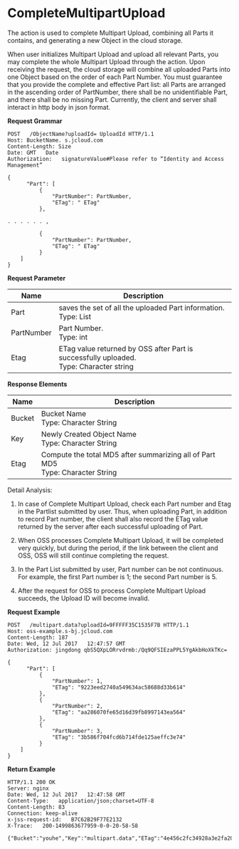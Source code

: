 # CompleteMultipartUpload

The action is used to complete Multipart Upload, combining all Parts it contains, and generating a new Object in the cloud storage.

When user initializes Multipart Upload and upload all relevant Parts, you may complete the whole Multipart Upload through the action. Upon receiving the request, the cloud storage will combine all uploaded Parts into one Object based on the order of each Part Number. You must guarantee that you provide the complete and effective Part list: all Parts are arranged in the ascending order of PartNumber, there shall be no unidentifiable Part, and there shall be no missing Part. Currently, the client and server shall interact in http body in json format. 

**Request Grammar**
```
POST   /ObjectName?uploadId= UploadId HTTP/1.1
Host: BucketName. s.jcloud.com
Content-Length: Size
Date: GMT   Date     
Authorization:   signatureValue#Please refer to “Identity and Access Management”
 
{
      "Part": [
          {
              "PartNumber": PartNumber,
              "ETag": " ETag"
          },
 
. . . . . . ,
                                
          {
              "PartNumber": PartNumber,
              "ETag": " ETag"
          }
    ]
}
```

**Request Parameter**

|Name|Description|
|-|-|
|Part| saves the set of all the uploaded Part information. <br>Type: List|
|PartNumber|Part Number. <br>Type: int|
|Etag|ETag value returned by OSS after Part is successfully uploaded. <br>Type: Character string|

**Response Elements**

|Name|Description|
|-|-|
|Bucket|Bucket Name<br>Type: Character String|
|Key|Newly Created Object Name<br>Type: Character String|
|Etag|Compute the total MD5 after summarizing all of Part MD5<br>Type: Character String|

Detail Analysis:

1. In case of Complete Multipart Upload, check each Part number and Etag in the Partlist submitted by user. Thus, when uploading Part, in addition to record Part number, the client shall also record the ETag value returned by the server after each successful uploading of Part.

2. When OSS processes Complete Multipart Upload, it will be completed very quickly, but during the period, if the link between the client and OSS, OSS will still continue completing the request.

3. In the Part List submitted by user, Part number can be not continuous. For example, the first Part number is 1; the second Part number is 5.

4. After the request for OSS to process Complete Multipart Upload succeeds, the Upload ID will become invalid.

**Request Example**
```
POST   /multipart.data?uploadId=9FFFFF35C1535F7B HTTP/1.1
Host: oss-example.s-bj.jcloud.com
Content-Length: 187
Date: Wed, 12 Jul 2017   12:47:57 GMT  
Authorization: jingdong qbS5QXpLORrvdrmb:/Qq9QFSIEzaPPL5YgAkbHoXkTKc=
 
{
      "Part": [
          {
              "PartNumber": 1,
              "ETag": "9223eed2740a549634ac58688d33b614"
          },
          {
              "PartNumber": 2,
              "ETag": "aa286070fe65d16d39fb8997143ea564"
          },
          {
              "PartNumber": 3,
              "ETag": "3b586f704fcd6b714fde125aeffc3e74"
          }
    ]
}       
```
**Return Example**
```
HTTP/1.1 200 OK
Server: nginx
Date: Wed, 12 Jul 2017   12:47:58 GMT
Content-Type:   application/json;charset=UTF-8
Content-Length: 83
Connection: keep-alive
x-jss-request-id:   B7C62B29F77E2132
X-Trace:   200-1499863677959-0-0-20-58-58
 
{"Bucket":"youhe","Key":"multipart.data","ETag":"4e456c2fc34928a3e2fa202acf71870a"}
```
